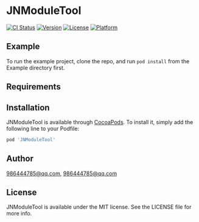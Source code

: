 # JNModuleTool

[![CI Status](https://img.shields.io/travis/986444785@qq.com/JNModuleTool.svg?style=flat)](https://travis-ci.org/986444785@qq.com/JNModuleTool)
[![Version](https://img.shields.io/cocoapods/v/JNModuleTool.svg?style=flat)](https://cocoapods.org/pods/JNModuleTool)
[![License](https://img.shields.io/cocoapods/l/JNModuleTool.svg?style=flat)](https://cocoapods.org/pods/JNModuleTool)
[![Platform](https://img.shields.io/cocoapods/p/JNModuleTool.svg?style=flat)](https://cocoapods.org/pods/JNModuleTool)

## Example

To run the example project, clone the repo, and run `pod install` from the Example directory first.

## Requirements

## Installation

JNModuleTool is available through [CocoaPods](https://cocoapods.org). To install
it, simply add the following line to your Podfile:

```ruby
pod 'JNModuleTool'
```

## Author

986444785@qq.com, 986444785@qq.com

## License

JNModuleTool is available under the MIT license. See the LICENSE file for more info.
